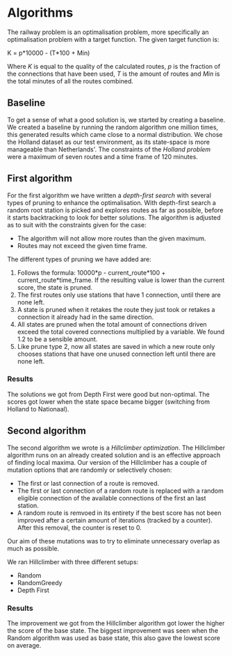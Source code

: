 # Algorithms

The railway problem is an optimalisation problem, more specifically an optimalisation problem with a target function.
The given target function is:

K = p\*10000 - (T\*100 + Min)

Where *K* is equal to the quality of the calculated routes, *p* is the fraction of the connections that have been used, *T* is the amount of routes and *Min* is the total minutes of all the routes combined.

## Baseline

To get a sense of what a good solution is, we started by creating a baseline.
We created a baseline by running the random algorithm one million times, this generated results which came close to a normal distribution.
We chose the Holland dataset as our test environment, as its state-space is more manageable than Netherlands'.
The constraints of the *Holland problem* were a maximum of seven routes and a time frame of 120 minutes.

## First algorithm

For the first algorithm we have written a *depth-first search* with several types of pruning to enhance the optimalisation.
With depth-first search a random root station is picked and explores routes as far as possible, before it starts backtracking to look for better solutions.
The algorithm is adjusted as to suit with the constraints given for the case:
- The algorithm will not allow more routes than the given maximum.
- Routes may not exceed the given time frame.

The different types of pruning we have added are:

1. Follows the formula: 10000\*p - current_route\*100 + current_route\*time_frame. If the resulting value is lower than the current score, the state is pruned.
2. The first routes only use stations that have 1 connection, until there are none left.
3. A state is pruned when it retakes the route they just took or retakes a connection it already had in the same direction.
4. All states are pruned when the total amount of connections driven exceed the total covered connections multiplied by a variable. We found 1.2 to be a sensible amount.
5. Like prune type 2, now all states are saved in which a new route only chooses stations that have one unused connection left until there are none left.

### Results

The solutions we got from Depth First were good but non-optimal.
The scores got lower when the state space became bigger (switching from Holland to Nationaal).

## Second algorithm

The second algorithm we wrote is a *Hillclimber optimization*.
The Hillclimber algorithm runs on an already created solution and is an effective approach of finding local maxima.
Our version of the Hillclimber has a couple of mutation options that are randomly or selectively chosen:

- The first or last connection of a route is removed.
- The first or last connection of a random route is replaced with a random eligible connection of the available connections of the first an last station.
- A random route is remvoed in its entirety if the best score has not been improved after a certain amount of iterations (tracked by a counter). After this removal, the counter is reset to 0.

Our aim of these mutations was to try to eliminate unnecessary overlap as much as possible.

We ran Hillclimber with three different setups:

- Random
- RandomGreedy
- Depth First

### Results

The improvement we got from the Hillclimber algorithm got lower the higher the score of the base state.
The biggest improvement was seen when the Random algorithm was used as base state, this also gave the lowest score on average.
